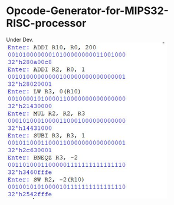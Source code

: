 # Opcode-Generator-for-MIPS32-RISC-processor
Under Dev.  
![](https://github.com/souvicksaha95/Opcode-Generator-for-MIPS32-RISC-processor/blob/master/results.JPG)
